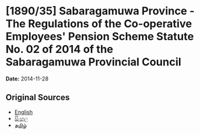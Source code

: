 # [1890/35] Sabaragamuwa Province - The Regulations of the Co-operative Employees' Pension Scheme Statute No. 02 of 2014 of the Sabaragamuwa Provincial Council

**Date:** 2014-11-28

## Original Sources

- [English](https://documents.gov.lk/view/extra-gazettes/2014/11/1890-35_E.pdf)
- [සිංහල](https://documents.gov.lk/view/extra-gazettes/2014/11/1890-35_S.pdf)
- [தமிழ்](https://documents.gov.lk/view/extra-gazettes/2014/11/1890-35_T.pdf)
